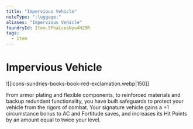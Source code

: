 ```yaml
---
title: "Impervious Vehicle"
noteType: ":luggage:"
aliases: "Impervious Vehicle"
foundryId: Item.SFhaLcesNyu4HZ9R
tags:
  - Item
---
```


# Impervious Vehicle
![[icons-sundries-books-book-red-exclamation.webp|150]]

From armor plating and flexible components, to reinforced materials and backup redundant functionality, you have built safeguards to protect your vehicle from the rigors of combat. Your signature vehicle gains a +1 circumstance bonus to AC and Fortitude saves, and increases its Hit Points by an amount equal to twice your level.
